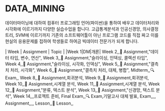 DATA_MINING
===========
데이터마이닝에 대하여 컴퓨터 프로그래밍 언어(파이썬)을 통하여 배우고 데이터처리와 시각화에 이르기까지 다양한 실습수업을 합니다. 고급통계분석과 인공신경망, 의사결정트리, SVM에 이르기까지 기존의 소프트웨어툴이 아닌 프로그램 코드를 직접 짜고 이를 현실의 응용문제를 접하여 학생들로 하여금 빅데이터 전문가가 되게 합니다.

| Week | Assignment | Topic |
|Week 1|DM|개론|
Week 2,,📌 Assignment,"데이터 타입, 변수, 연산",
Week 3,,📌 Assignment,"슬라이싱, 인덱싱, 콜렉션 타입",
Week 4,,📌 Assignment,"슬라이싱, 시각화, 인덱싱",
Week 5,,📌 Assignment,"결측치 처리, 시각화",
Week 6,,📌 Assignment,"결측치 처리, 대체, 병합",
Midterm,,🔍 Exam,,
Week 8,,📌 Assignment,회귀분석,
Week 9,,📌 Assignment,회귀분석,
Week 10,,📌 Assignment,시계열 분석,
Week 11,,📌 Assignment,시계열 분석,
Week 12,,📌 Assignment,"분류, 텍스트 분석",
Week 13,,📌 Assignment,"신경망, 텍스트 분석",
Week 14,,,프로젝트 준비,
Final Exam,,🔍 Exam,기말고사 대체 발표,
Exam,,,,
Assignment,,,,
Lesson,,📒 Lesson,,
